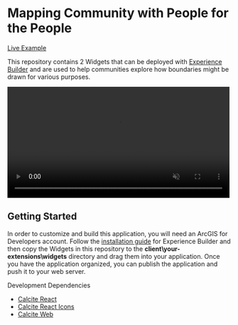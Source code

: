 # Mapping Community with People for the People

[Live Example](https://jwmazzi.github.io/)

This repository contains 2 Widgets that can be deployed with 
[Experience Builder](https://developers.arcgis.com/experience-builder/guide/) and are used to help communities
explore how boundaries might be drawn for various purposes. 

<video muted controls height="250px">
    <source src="https://github.com/bgmapp/P4TP-Redistricting/blob/jwmazzi/guide/guide.mp4?raw=true" />
</video>

## Getting Started

In order to customize and build this application, you will need an ArcGIS for Developers account. Follow the [installation guide](https://developers.arcgis.com/experience-builder/guide/install-guide/) for Experience Builder and then copy the Widgets in this repository to the **client\your-extensions\widgets** directory and drag them into your application. Once you have the application organized, you can publish the application and push it to your web server.

Development Dependencies
- [Calcite React](https://calcite-react.netlify.app)
- [Calcite React Icons](https://calcite-react.netlify.app/icons)
- [Calcite Web](https://esri.github.io/calcite-web/documentation/#npm)
